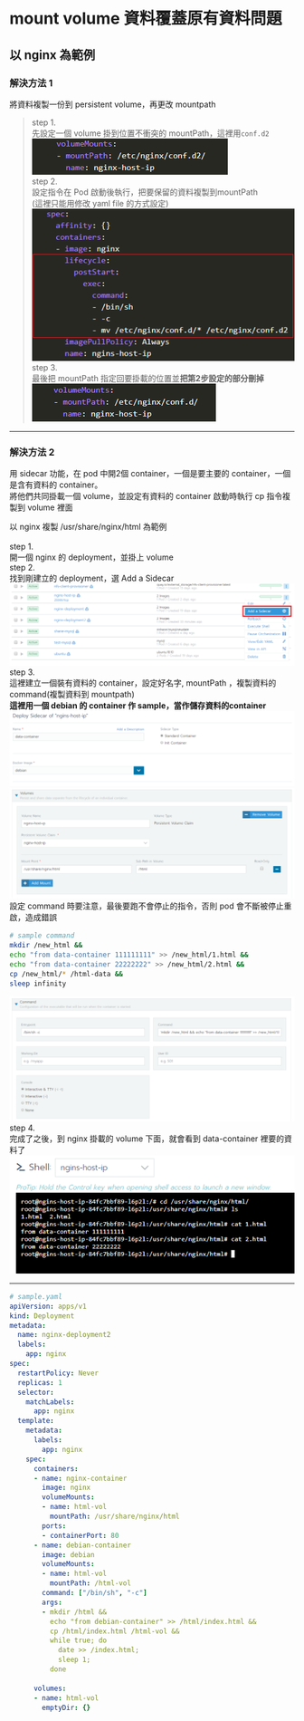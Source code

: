 # mount volume 資料覆蓋原有資料問題
## 以 nginx 為範例

### 解決方法 1
將資料複製一份到 persistent volume，再更改 mountpath
>step 1.  
先設定一個 volume 掛到位置不衝突的 mountPath，這裡用`conf.d2`  
![Alt text](volume_prob/3.PNG)  
step 2.   
設定指令在 Pod 啟動後執行，把要保留的資料複製到mountPath   
(這裡只能用修改 yaml file 的方式設定)  
![Alt text](volume_prob/2.PNG)  
step 3.  
最後把 mountPath 指定回要掛載的位置並**把第2步設定的部分刪掉**  
![Alt text](volume_prob/4.PNG)

---
### 解決方法 2
用 sidecar 功能，在 pod 中開2個 container，一個是要主要的 container，一個是含有資料的 container。  
將他們共同掛載一個 volume，並設定有資料的 container 啟動時執行 cp 指令複製到 volume 裡面

以 nginx 複製 /usr/share/nginx/html 為範例    
<br />
step 1.  
開一個 nginx 的 deployment，並掛上 volume  
step 2.  
找到剛建立的 deployment，選 Add a Sidecar  
![Alt text](sidecar/0.PNG)
step 3.   
這裡建立一個裝有資料的 container，設定好名字, mountPath ，複製資料的command(複製資料到 mountpath)    
**這裡用一個 debian 的 container 作 sample，當作儲存資料的container**  
![Alt text](sidecar/1.PNG)  
![Alt text](sidecar/2.PNG)  
設定 command 時要注意，最後要跑不會停止的指令，否則 pod 會不斷被停止重啟，造成錯誤  
```bash
# sample command
mkdir /new_html && 
echo "from data-container 111111111" >> /new_html/1.html && 
echo "from data-container 22222222" >> /new_html/2.html && 
cp /new_html/* /html-data && 
sleep infinity 
```
![Alt text](sidecar/3.PNG)  
step 4.   
完成了之後，到 nginx 掛載的 volume 下面，就會看到 data-container 裡要的資料了   
![Alt text](sidecar/4.PNG)   

---


```yaml
# sample.yaml
apiVersion: apps/v1
kind: Deployment
metadata:
  name: nginx-deployment2
  labels:
    app: nginx
spec:
  restartPolicy: Never
  replicas: 1
  selector:
    matchLabels:
      app: nginx
  template:
    metadata:
      labels:
        app: nginx
    spec:
      containers:
      - name: nginx-container
        image: nginx
        volumeMounts:
        - name: html-vol
          mountPath: /usr/share/nginx/html
        ports:
        - containerPort: 80
      - name: debian-container
        image: debian
        volumeMounts:
        - name: html-vol
          mountPath: /html-vol
        command: ["/bin/sh", "-c"]
        args:
        - mkdir /html &&
          echo "from debian-container" >> /html/index.html &&
          cp /html/index.html /html-vol &&
          while true; do
            date >> /index.html;
            sleep 1;
          done

      volumes:
      - name: html-vol
        emptyDir: {}
```
